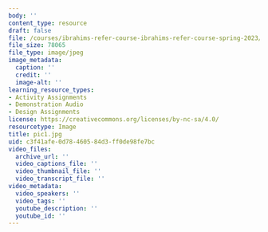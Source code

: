 ```yaml
---
body: ''
content_type: resource
draft: false
file: /courses/ibrahims-refer-course-ibrahims-refer-course-spring-2023/pic1.jpg
file_size: 78065
file_type: image/jpeg
image_metadata:
  caption: ''
  credit: ''
  image-alt: ''
learning_resource_types:
- Activity Assignments
- Demonstration Audio
- Design Assignments
license: https://creativecommons.org/licenses/by-nc-sa/4.0/
resourcetype: Image
title: pic1.jpg
uid: c3f41afe-0d78-4605-84d3-ff0de98fe7bc
video_files:
  archive_url: ''
  video_captions_file: ''
  video_thumbnail_file: ''
  video_transcript_file: ''
video_metadata:
  video_speakers: ''
  video_tags: ''
  youtube_description: ''
  youtube_id: ''
---
```

